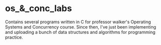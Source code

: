 # os_&_conc_labs
Contains several programs written in C for professor walker's Operating Systems and Concurrency course.
Since then, I've just been implementing and uploading a bunch of data structures and algorithms for programming practice.
